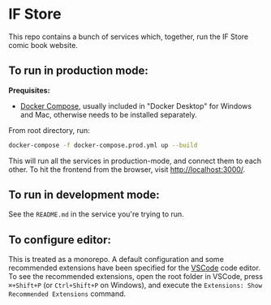 # IF Store

This repo contains a bunch of services which, together, run the IF Store comic book website.

## To run in production mode:

**Prequisites:** 

- [Docker Compose](https://docs.docker.com/compose/install/), usually included in "Docker Desktop" for Windows and Mac, otherwise needs to be installed separately.

From root directory, run: 
```bash
docker-compose -f docker-compose.prod.yml up --build
```

This will run all the services in production-mode, and connect them to each other. To hit the frontend from the browser, visit [http://localhost:3000/](http://localhost:3000/).

## To run in development mode:

See the `README.md` in the service you're trying to run.

## To configure editor:

This is treated as a monorepo. A default configuration and some recommended extensions have been specified for the [VSCode](https://code.visualstudio.com/) code editor. To see the recommended extensions, open the root folder in VSCode, press `⌘+Shift+P` (or `Ctrl+Shift+P` on Windows), and execute the `Extensions: Show Recommended Extensions` command.
